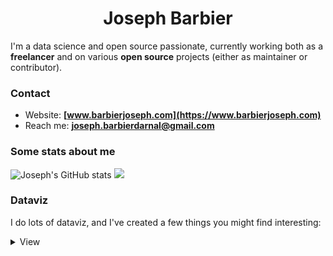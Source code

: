 <div align="center">

# Joseph Barbier

</div>

I'm a data science and open source passionate, currently working both as a **freelancer** and on various **open source** projects (either as maintainer or contributor).

### Contact

- Website: **[www.barbierjoseph.com](https://www.barbierjoseph.com)**
- Reach me: **joseph.barbierdarnal@gmail.com**

### Some stats about me

<img alt="Joseph's GitHub stats" src="https://github-readme-stats.vercel.app/api?username=JosephBARBIERDARNAL&show_icons=true&theme=tokyonight" />

<img src="https://github-readme-activity-graph.vercel.app/graph?username=JosephBARBIERDARNAL&theme=merko" />

### Dataviz

I do lots of dataviz, and I've created a few things you might find interesting:

<details>
   <summary>View</summary>

![Evolution of unemployment](https://github.com/JosephBARBIERDARNAL/static/blob/main/graph/linechart-unemployment-world/unemployment_linecharts.png?raw=true)

![CO2 consumption in Europe](https://github.com/JosephBARBIERDARNAL/static/blob/main/graph/map-co2-consumption-europe/image.png?raw=true)

![Earthquakes around the world](https://github.com/JosephBARBIERDARNAL/static/blob/main/graph/map-earthquakes-world/image.png?raw=true)

![Japan population evolution](https://github.com/JosephBARBIERDARNAL/static/blob/main/graph/area-japan-population/image.png?raw=true)

![Temperature evolution](https://github.com/JosephBARBIERDARNAL/static/blob/main/graph/lollipop-temperature-evolution/image.png?raw=true)

![Gender gap in the Pacific](https://github.com/JosephBARBIERDARNAL/static/blob/main/graph/pacific-dataviz-challenge/image.png?raw=true)

![Evolution of natural disasters](https://github.com/JosephBARBIERDARNAL/static/blob/main/graph/stacked-area-natural-disasters/image.png?raw=true)

</details>
